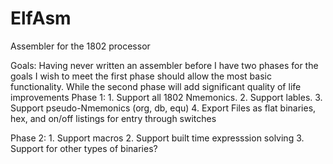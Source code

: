 # ElfAsm
Assembler for the 1802 processor

Goals:
Having never written an assembler before I have two phases for the goals I wish to meet the first phase should allow the most basic functionality. While the second phase will add significant quality of life improvements
Phase 1:
	1. Support all 1802 Nmemonics.
	2. Support lables.
	3. Support pseudo-Nmemonics (org, db, equ)
	4. Export Files as flat binaries, hex, and on/off listings for entry through switches
  
Phase 2:
	1. Support macros
	2. Support built time expresssion solving
	3. Support for other types of binaries?
